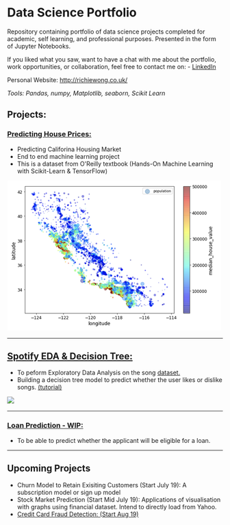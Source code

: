# Data Science Portfolio
Repository containing portfolio of data science projects completed for academic, self learning, and professional purposes. Presented in the form of Jupyter Notebooks.

If you liked what you saw, want to have a chat with me about the portfolio, work opportunities, or collaboration, feel free to contact me on: - [LinkedIn](https://www.linkedin.com/in/richieone/)

Personal Website: http://richiewong.co.uk/

_Tools: Pandas, numpy, Matplotlib, seaborn, Scikit Learn_

## Projects:

### [Predicting House Prices:](https://github.com/Richieone13/data_science_portfolio/blob/master/California_Housing_Dataset/California_Housing_Exploration.ipynb) 
* Predicting Califorina Housing Market
* End to end machine learning project
* This is a dataset from O'Reilly textbook (Hands-On Machine Learning with Scikit-Learn & TensorFlow) 

<img src="California_Housing_Dataset/Household_Income_California_Graph.png" width="500">

---

## [Spotify EDA & Decision Tree:](https://github.com/Richieone13/data_science_portfolio/blob/master/Spotify_Classifier/Spotify_EDA_DecisionTree.ipynb) 
* To peform Exploratory Data Analysis on the song [dataset.](https://www.kaggle.com/geomack/spotifyclassification) 
* Building a decision tree model to predict whether the user likes or dislike songs. [(tutorial)](https://www.youtube.com/watch?v=v_sPnwoT_iA)

<img src="Spotify_DecisionTree.png" width="500">

---

### [Loan Prediction - WIP:](https://github.com/Richieone13/data_science_portfolio/blob/master/LoanPrediction/Loan%20Prediction%20for%20Mortgage.ipynb)
* To be able to predict whether the applicant will be eligible for a loan.


---

## Upcoming Projects

* Churn Model to Retain Exisiting Customers (Start July 19): A subscription model or sign up model
* Stock Market Prediction (Start Mid July 19): Applications of visualisation with graphs using financial dataset. Intend to directly load from Yahoo.
* [Credit Card Fraud Detection: (Start Aug 19)](https://www.kaggle.com/mlg-ulb/creditcardfraud)
